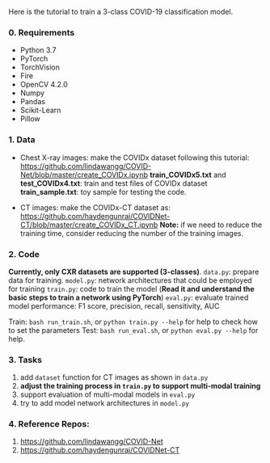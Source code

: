 Here is the tutorial to train a 3-class COVID-19 classification model.

### 0. Requirements
- Python 3.7
- PyTorch 
- TorchVision
- Fire
- OpenCV 4.2.0
- Numpy
- Pandas
- Scikit-Learn
- Pillow

### 1. Data
- Chest X-ray images: make the COVIDx dataset following this tutorial: https://github.com/lindawangg/COVID-Net/blob/master/create_COVIDx.ipynb
**train_COVIDx5.txt** and **test_COVIDx4.txt**: train and test files of COVIDx dataset
**train_sample.txt**: toy sample for testing the code.

- CT images: make the COVIDx-CT dataset as: https://github.com/haydengunraj/COVIDNet-CT/blob/master/create_COVIDx_CT.ipynb
**Note:** if we need to reduce the training time, consider reducing the number of the training images.

### 2. Code
**Currently, only CXR datasets are supported (3-classes)**. 
`data.py`: prepare data for training. 
`model.py`: network architectures that could be employed for training
`train.py`: code to train the model (**Read it and understand the basic steps to train a network using PyTorch**)
`eval.py`: evaluate trained model performance: F1 score, precision, recall, sensitivity, AUC  

Train: `bash run_train.sh`, or `python train.py --help` for help to check how to set the parameters
Test: `bash run_eval.sh`, or `python eval.py --help` for help. 

### 3. Tasks
1. add `dataset` function for CT images as shown in `data.py`
2. **adjust the training process in `train.py` to support multi-modal training**
3. support evaluation of multi-modal models in `eval.py`
4. try to add model network architectures in `model.py`
   
### 4. Reference Repos: 
1. https://github.com/lindawangg/COVID-Net
2. https://github.com/haydengunraj/COVIDNet-CT
